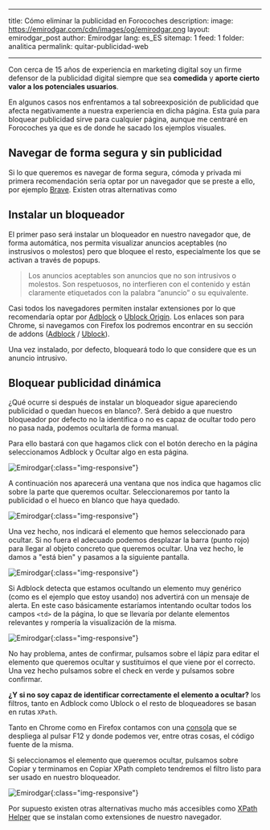 
---
title: Cómo eliminar la publicidad en Forocoches
description: 
image: https://emirodgar.com/cdn/images/og/emirodgar.png
layout: emirodgar_post
author: Emirodgar
lang: es_ES
sitemap: 1
feed: 1
folder: analitica
permalink: quitar-publicidad-web

--- 

Con cerca de 15 años de experiencia en marketing digital soy un firme defensor de la publicidad digital siempre que sea **comedida** y **aporte cierto valor a los potenciales usuarios**. 

En algunos casos nos enfrentamos a tal sobreexposición de publicidad que afecta negativamente a nuestra experiencia en dicha página.  Esta guía para bloquear publicidad sirve para cualquier página, aunque me centraré en Forocoches ya que es de donde he sacado los ejemplos visuales.

## Navegar de forma segura y sin publicidad

Si lo que queremos es navegar de forma segura, cómoda y privada mi primera recomendación sería optar por un navegador que se preste a ello, por ejemplo [Brave](https://brave.com/es/). Existen otras alternativas como  

## Instalar un bloqueador 

El primer paso será instalar un bloqueador en nuestro navegador que, de forma automática, nos permita visualizar anuncios aceptables (no instrusivos o molestos) pero que bloquee el resto, especialmente los que se activan a través de popups.

> Los anuncios aceptables son anuncios que no son intrusivos o molestos. Son respetuosos, no interfieren con el contenido y están claramente etiquetados con la palabra “anuncio” o su equivalente.

Casi todos los navegadores permiten instalar extensiones por lo que recomendaría optar por [Adblock](https://chrome.google.com/webstore/detail/adblock-%E2%80%94-best-ad-blocker/gighmmpiobklfepjocnamgkkbiglidom?hl=es) o [Ublock Origin](https://chrome.google.com/webstore/detail/ublock-origin/cjpalhdlnbpafiamejdnhcphjbkeiagm?hl=es). Los enlaces son para Chrome, si navegamos con Firefox los podremos encontrar en su sección de addons ([Adblock](https://addons.mozilla.org/es/firefox/addon/adblock-for-firefox/) / [Ublock](https://addons.mozilla.org/es/firefox/addon/ublock-origin/)).

Una vez instalado, por defecto, bloqueará todo lo que considere que es un anuncio intrusivo.

## Bloquear publicidad dinámica

¿Qué ocurre si después de instalar un bloqueador sigue apareciendo publicidad o quedan huecos en blanco?. Será debido a que nuestro bloqueador por defecto no la identifica o no es capaz de ocultar todo pero no pasa nada, podemos ocultarla de forma manual.

Para ello bastará con que hagamos click con el botón derecho en la página seleccionamos Adblock y Ocultar algo en esta página.

![Emirodgar](https://i.imgur.com/6RSeRbp.png){:class="img-responsive"}

A continuación nos aparecerá una ventana que nos indica que hagamos clic sobre la parte que queremos ocultar. Seleccionaremos por tanto la publicidad o el hueco en blanco que haya quedado. 

![Emirodgar](https://i.imgur.com/MQOfMLv.png){:class="img-responsive"}

Una vez hecho, nos indicará el elemento que hemos seleccionado para ocultar. Si no fuera el adecuado podemos desplazar la barra (punto rojo) para llegar al objeto concreto que queremos ocultar. Una vez hecho, le damos a "está bien" y pasamos a la siguiente pantalla.

![Emirodgar](https://i.imgur.com/m3t7xqs.png){:class="img-responsive"}

Si Adblock detecta que estamos ocultando un elemento muy genérico (como es el ejemplo que estoy usando) nos advertirá con un mensaje de alerta. En este caso básicamente estaríamos intentando ocultar todos los campos `<td>` de la página, lo que se llevaría por delante elementos relevantes y rompería la visualización de la misma.

![Emirodgar](https://i.imgur.com/Gle3xH9.png){:class="img-responsive"}

No hay problema, antes de confirmar, pulsamos sobre el lápiz para editar el elemento que queremos ocultar y sustituimos el que viene por el correcto. Una vez hecho pulsamos sobre el check en verde y pulsamos sobre confirmar.

**¿Y si no soy capaz de identificar correctamente el elemento a ocultar?** los filtros, tanto en Adblock como Ublock o el resto de bloqueadores se basan en rutas `XPath`.

Tanto en Chrome como en Firefox contamos con una [consola](https://emirodgar.com/consola-devtools-chrome) que se despliega al pulsar F12 y donde podemos ver, entre otras cosas, el código fuente de la misma.

Si seleccionamos el elemento que queremos ocultar, pulsamos sobre Copiar y terminamos en Copiar XPath completo tendremos el filtro listo para ser usado en nuestro bloqueador.

![Emirodgar](https://i.imgur.com/YQc8An5.png){:class="img-responsive"}

Por supuesto existen otras alternativas mucho más accesibles como [XPath Helper](https://chrome.google.com/webstore/detail/xpath-helper/hgimnogjllphhhkhlmebbmlgjoejdpjl) que se instalan como extensiones de nuestro navegador.





<!--stackedit_data:
eyJoaXN0b3J5IjpbNjY3MzYxNjcsLTc5MTU4NDA4OSwtMTYwND
U4NDkxNl19
-->